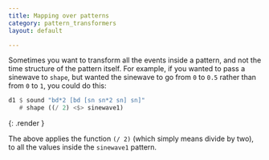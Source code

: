 ```yaml
---
title: Mapping over patterns
category: pattern_transformers
layout: default

---
```


Sometimes you want to transform all the events inside a pattern, and
not the time structure of the pattern itself. For example, if you
wanted to pass a sinewave to `shape`, but wanted the sinewave to go
from `0` to `0.5` rather than from `0` to `1`, you could do this:

~~~~ haskell
d1 $ sound "bd*2 [bd [sn sn*2 sn] sn]"
   # shape ((/ 2) <$> sinewave1)
~~~~
{: .render }

The above applies the function `(/ 2)` (which simply means divide by
two), to all the values inside the `sinewave1` pattern.
